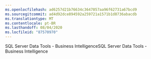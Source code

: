 ```yaml
---
ms.openlocfilehash: ad6257d21b76634c3647057aa96f62731a67bcd9
ms.sourcegitcommit: ad4d92dce894592a259721a1571b1d8736abacdb
ms.translationtype: MT
ms.contentlocale: pt-BR
ms.lasthandoff: 08/04/2020
ms.locfileid: "87570970"
---
```

<span data-ttu-id="e3837-101">SQL Server Data Tools \- Business Intelligence</span><span class="sxs-lookup"><span data-stu-id="e3837-101">SQL Server Data Tools \- Business Intelligence</span></span>
